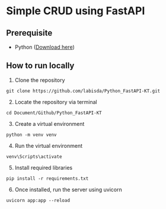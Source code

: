 # Simple CRUD using FastAPI

## Prerequisite
- Python ([Download here](https://www.python.org/downloads/))

## How to run locally

1. Clone the repository
```
git clone https://github.com/labisda/Python_FastAPI-KT.git
```

2. Locate the repository via terminal
```
cd Document/Github/Python_FastAPI-KT
```

3. Create a virtual environment
```
python -m venv venv
```

4. Run the virtual environment
```
venv\Scripts\activate
```

5. Install required libraries
```
pip install -r requirements.txt
```

6. Once installed, run the server using uvicorn
```
uvicorn app:app --reload
```
